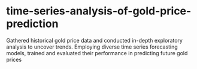 # time-series-analysis-of-gold-price-prediction
Gathered historical gold price data and conducted in-depth exploratory analysis to uncover trends. Employing diverse time series forecasting models, trained and evaluated their performance in predicting future gold prices
